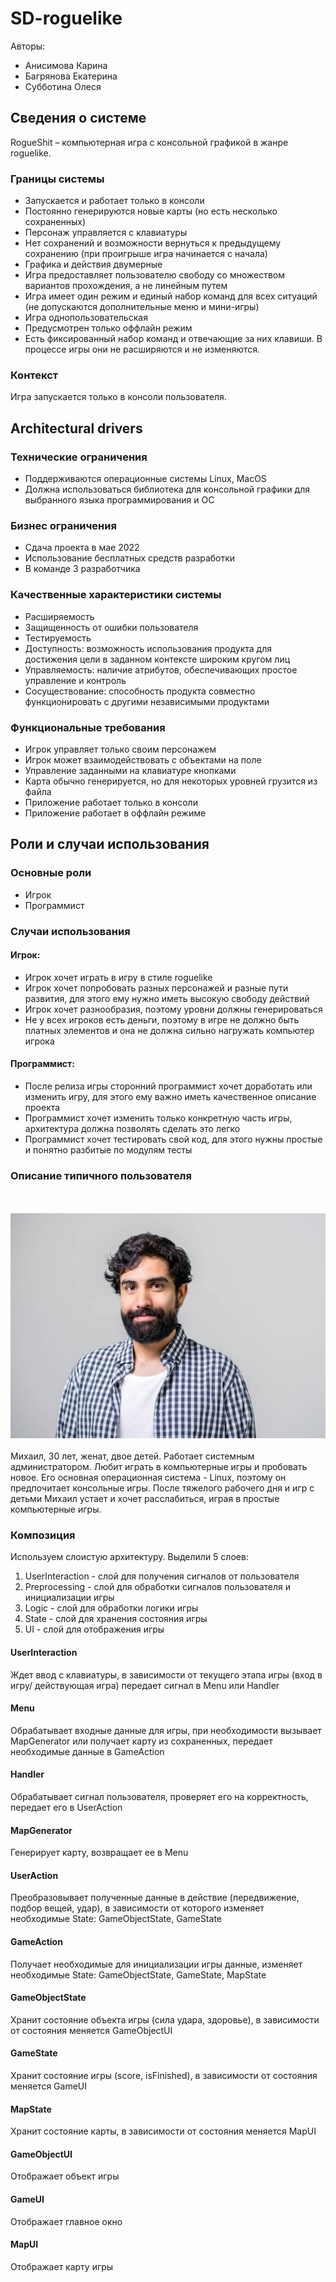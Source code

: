 # SD-roguelike

Авторы:
* Анисимова Карина
* Багрянова Екатерина
* Субботина Олеся

## Сведения о системе
RogueShit – компьютерная игра с консольной графикой в жанре roguelike.

### Границы системы
* Запускается и работает только в консоли
* Постоянно генерируются новые карты (но есть несколько сохраненных)
* Персонаж управляется с клавиатуры
* Нет сохранений и возможности вернуться к предыдущему сохранению
(при проигрыше игра начинается с начала)
* Графика и действия двумерные
* Игра предоставляет пользователю свободу со множеством вариантов прохождения, а не линейным путем
* Игра имеет один режим и единый набор команд для всех ситуаций (не допускаются дополнительные меню и мини-игры)
* Игра однопользовательская
* Предусмотрен только оффлайн режим
* Есть фиксированный набор команд и отвечающие за них клавиши. В процессе игры они не расширяются и не изменяются.

### Контекст
Игра запускается только в консоли пользователя.

## Architectural drivers

### Технические ограничения
* Поддерживаются операционные системы Linux, MacOS
* Должна использоваться библиотека для консольной графики для выбранного языка программирования и ОС

### Бизнес ограничения
* Сдача проекта в мае 2022
* Использование бесплатных средств разработки
* В команде 3 разработчика

### Качественные характеристики системы
* Расширяемость
* Защищенность от ошибки пользователя
* Тестируемость
* Доступность: возможность использования продукта для достижения цели в заданном контексте широким кругом лиц
* Управляемость: наличие атрибутов, обеспечивающих простое управление и контроль
* Сосуществование: способность продукта совместно функционировать с другими независимыми продуктами

### Функциональные требования
* Игрок управляет только своим персонажем
* Игрок может взаимодействовать с объектами на поле
* Управление заданными на клавиатуре кнопками
* Карта обычно генерируется, но для некоторых уровней грузится из файла
* Приложение работает только в консоли
* Приложение работает в оффлайн режиме

## Роли и случаи использования

### Основные роли
* Игрок
* Программист

### Случаи использования
#### Игрок:
* Игрок хочет играть в игру в стиле roguelike
* Игрок хочет попробовать разных персонажей и разные пути развития, для этого ему нужно иметь высокую свободу действий
* Игрок хочет разнообразия, поэтому уровни должны генерироваться
* Не у всех игроков есть деньги, поэтому в игре не должно быть платных элементов и она не должна сильно нагружать компьютер игрока
#### Программист:
* После релиза игры сторонний программист хочет доработать или изменить игру, для этого ему важно иметь качественное описание проекта
* Программист хочет изменить только конкретную часть игры, архитектура должна позволять сделать это легко
* Программист хочет тестировать свой код, для этого нужны простые и понятно разбитые по модулям тесты

### Описание типичного пользователя

<br></br>
![t1-1](assets/индус)
<br></br>
Михаил, 30 лет, женат, двое детей. Работает системным администратором. Любит играть в компьютерные игры и пробовать новое. 
Его основная операционная система - Linux, поэтому он предпочитает консольные игры. После тяжелого рабочего дня и игр с детьми
Михаил устает и хочет расслабиться, играя в простые компьютерные игры.

### Композиция

Используем слоистую архитектуру. 
Выделили 5 слоев:
1) UserInteraction - слой для получения сигналов от пользователя
2) Preprocessing - слой для обработки сигналов пользователя и инициализации игры
3) Logic - слой для обработки логики игры
4) State - слой для хранения состояния игры
5) UI - слой для отображения игры

#### UserInteraction
Ждет ввод с клавиатуры, 
в зависимости от текущего этапа игры (вход в игру/ действующая игра) 
передает сигнал в Menu или Handler

#### Menu
Обрабатывает входные данные для игры, 
при необходимости вызывает MapGenerator или получает карту из сохраненных, 
передает необходимые данные в GameAction

#### Handler
Обрабатывает сигнал пользователя, проверяет его на корректность, передает его в UserAction

#### MapGenerator
Генерирует карту, возвращает ее в Menu

#### UserAction
Преобразовывает полученные данные в действие (передвижение, подбор вещей, удар), 
в зависимости от которого изменяет необходимые State: GameObjectState, GameState

#### GameAction
Получает необходимые для инициализации игры данные,
изменяет необходимые State: GameObjectState, GameState, MapState

#### GameObjectState
Хранит состояние объекта игры (сила удара, здоровье), 
в зависимости от состояния меняется GameObjectUI

#### GameState
Хранит состояние игры (score, isFinished), 
в зависимости от состояния меняется GameUI

#### MapState
Хранит состояние карты, 
в зависимости от состояния меняется MapUI

#### GameObjectUI
Отображает объект игры

#### GameUI
Отображает главное окно

#### MapUI
Отображает карту игры




















